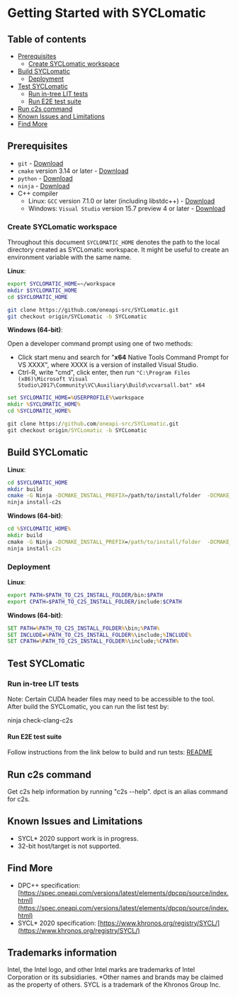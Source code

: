 # Getting Started with SYCLomatic


## Table of contents
  - [Prerequisites](#prerequisites)
    - [Create SYCLomatic workspace](#create-SYCLomatic-workspace)
  - [Build SYCLomatic](#build-SYCLomatic)
    - [Deployment](#deployment)
  - [Test SYCLomatic](#test-SYCLomatic)
      - [Run in-tree LIT tests](#run-in-tree-lit-tests)
      - [Run E2E test suite](#run-SYCLomatic-e2e-test-suite)
  - [Run c2s command](#Run-c2s-command)
  - [Known Issues and Limitations](#known-issues-and-limitations)
  - [Find More](#find-more)

## Prerequisites

* `git` - [Download](https://git-scm.com/downloads)
* `cmake` version 3.14 or later - [Download](http://www.cmake.org/download/)
* `python` - [Download](https://www.python.org/downloads/release/python-2716/)
* `ninja` -
[Download](https://github.com/ninja-build/ninja/wiki/Pre-built-Ninja-packages)
* C++ compiler
  * Linux: `GCC` version 7.1.0 or later (including libstdc++) -
    [Download](https://gcc.gnu.org/install/)
  * Windows: `Visual Studio` version 15.7 preview 4 or later -
    [Download](https://visualstudio.microsoft.com/downloads/)

### Create SYCLomatic workspace

Throughout this document `SYCLOMATIC_HOME` denotes the path to the local directory
created as SYCLomatic workspace. It might be useful to
create an environment variable with the same name.

**Linux**:

```bash
export SYCLOMATIC_HOME=~/workspace
mkdir $SYCLOMATIC_HOME
cd $SYCLOMATIC_HOME

git clone https://github.com/oneapi-src/SYCLomatic.git
git checkout origin/SYCLomatic -b SYCLomatic
```

**Windows (64-bit)**:

Open a developer command prompt using one of two methods:

* Click start menu and search for "**x64** Native Tools Command Prompt for VS
  XXXX", where XXXX is a version of installed Visual Studio.
* Ctrl-R, write "cmd", click enter, then run
  `"C:\Program Files (x86)\Microsoft Visual Studio\2017\Community\VC\Auxiliary\Build\vcvarsall.bat" x64`

```bat
set SYCLOMATIC_HOME=%USERPROFILE%\workspace
mkdir %SYCLOMATIC_HOME%
cd %SYCLOMATIC_HOME%

git clone https://github.com/oneapi-src/SYCLomatic.git
git checkout origin/SYCLomatic -b SYCLomatic
```

## Build SYCLomatic


**Linux**:

```bash
cd $SYCLOMATIC_HOME
mkdir build
cmake -G Ninja -DCMAKE_INSTALL_PREFIX=/path/to/install/folder  -DCMAKE_BUILD_TYPE=Release  -DLLVM_ENABLE_PROJECTS="clang"  -DLLVM_TARGETS_TO_BUILD="X86;NVPTX" ../llvm
ninja install-c2s
```

**Windows (64-bit)**:

```bat
cd %SYCLOMATIC_HOME%
mkdir build
cmake -G Ninja -DCMAKE_INSTALL_PREFIX=/path/to/install/folder  -DCMAKE_BUILD_TYPE=Release  -DLLVM_ENABLE_PROJECTS="clang"  -DLLVM_TARGETS_TO_BUILD="X86;NVPTX" ../llvm
ninja install-c2s
```

### Deployment

**Linux**:
```bash
export PATH=$PATH_TO_C2S_INSTALL_FOLDER/bin:$PATH
export CPATH=$PATH_TO_C2S_INSTALL_FOLDER/include:$CPATH
```

**Windows (64-bit)**:
```bat
SET PATH=%PATH_TO_C2S_INSTALL_FOLDER%\bin;%PATH%
SET INCLUDE=%PATH_TO_C2S_INSTALL_FOLDER%\include;%INCLUDE%
SET CPATH=%PATH_TO_C2S_INSTALL_FOLDER%\include;%CPATH%
```

## Test SYCLomatic
### Run in-tree LIT tests

Note: Certain CUDA header files may need to be accessible to the tool.
After build the SYCLomatic, you can run the list test by: 

ninja check-clang-c2s


#### Run E2E test suite

Follow instructions from the link below to build and run tests:
[README](https://github.com/oneapi-src/SYCLomatic-test)


## Run c2s command
Get c2s help information by running "c2s --help".
dpct is an alias command for c2s.

## Known Issues and Limitations

* SYCL\* 2020 support work is in progress.
* 32-bit host/target is not supported.

## Find More

* DPC++ specification:
[https://spec.oneapi.com/versions/latest/elements/dpcpp/source/index.html](https://spec.oneapi.com/versions/latest/elements/dpcpp/source/index.html)
* SYCL\* 2020 specification:
[https://www.khronos.org/registry/SYCL/](https://www.khronos.org/registry/SYCL/)

## Trademarks information
Intel, the Intel logo, and other Intel marks are trademarks of Intel Corporation or its subsidiaries.
*Other names and brands may be claimed as the property of others. SYCL is a trademark of the Khronos Group Inc.
